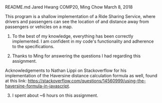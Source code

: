 README.md
Jared Hwang
COMP20, Ming Chow
March 8, 2018

This program is a shallow implementation of a Ride Sharing Service, where drivers and passengers
can see the location of and distance away from passengers or vehicles on a map.

1) To the best of my knowledge, everything has been correctly implemented.  I am confident in my code's 
   functionality and adherence to the specifications.

2) Thanks to Ming for answering the questions I had regarding this assignment.

Acknowledgements to Nathan Lippi on Stackoverflow for his implementation of the Haversine distance
calculation formula as well, found at this link: https://stackoverflow.com/questions/14560999/using-the-haversine-formula-in-javascript.

3) I spent about ~6 hours on this assignment.

